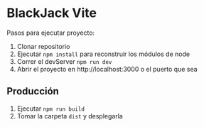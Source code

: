 # BlackJack Vite

Pasos para ejecutar proyecto:

1. Clonar repositorio
2. Ejecutar ```npm install``` para reconstruir los módulos de node
3. Correr el devServer ```npm run dev```
4. Abrir el proyecto en http://localhost:3000 o el puerto que sea

## Producción

1. Ejecutar ```npm run build```
2. Tomar la carpeta ```dist``` y desplegarla